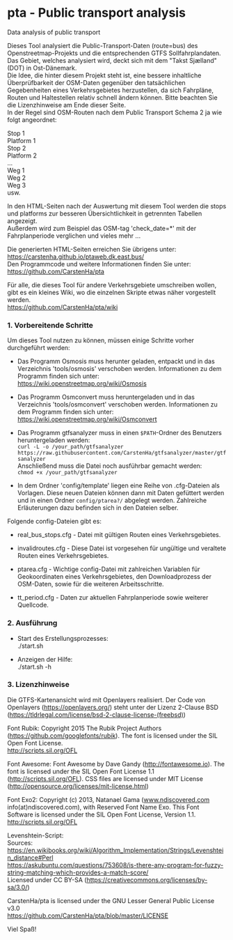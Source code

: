 # pta - Public transport analysis
Data analysis of public transport

Dieses Tool analysiert die Public-Transport-Daten (route=bus) des Openstreetmap-Projekts und die entsprechenden GTFS Sollfahrplandaten. Das Gebiet, welches analysiert wird, deckt sich mit dem "Takst Sjælland" (DOT) in Ost-Dänemark.  
Die Idee, die hinter diesem Projekt steht ist, eine bessere inhaltliche Überprüfbarkeit der OSM-Daten gegenüber den tatsächlichen Gegebenheiten eines Verkehrsgebietes herzustellen, da sich Fahrpläne, Routen und Haltestellen relativ schnell ändern können. Bitte beachten Sie die Lizenzhinweise am Ende dieser Seite.  
In der Regel sind OSM-Routen nach dem Public Transport Schema 2 ja wie folgt angeordnet:

Stop 1  
Platform 1  
Stop 2  
Platform 2  
...  
Weg 1  
Weg 2  
Weg 3  
usw.  

In den HTML-Seiten nach der Auswertung mit diesem Tool werden die stops und platforms zur besseren Übersichtlichkeit in getrennten Tabellen angezeigt.  
Außerdem wird zum Beispiel das OSM-tag 'check_date=*' mit der Fahrplanperiode verglichen und vieles mehr ...

Die generierten HTML-Seiten erreichen Sie übrigens unter:  
<https://carstenha.github.io/ptaweb.dk.east.bus/>  
Den Programmcode und weitere Informationen finden Sie unter:  
<https://github.com/CarstenHa/pta>  

Für alle, die dieses Tool für andere Verkehrsgebiete umschreiben wollen, gibt es ein kleines Wiki, wo die einzelnen Skripte etwas näher vorgestellt werden.  
<https://github.com/CarstenHa/pta/wiki>

### 1. Vorbereitende Schritte

Um dieses Tool nutzen zu können, müssen einige Schritte vorher durchgeführt werden:

* Das Programm Osmosis muss herunter geladen, entpackt und in das Verzeichnis 'tools/osmosis' verschoben werden. Informationen zu dem Programm finden sich unter:  
<https://wiki.openstreetmap.org/wiki/Osmosis>

* Das Programm Osmconvert muss heruntergeladen und in das Verzeichnis 'tools/osmconvert' verschoben werden. Informationen zu dem Programm finden sich unter:  
<https://wiki.openstreetmap.org/wiki/Osmconvert>

* Das Programm gtfsanalyzer muss in einen `$PATH`-Ordner des Benutzers heruntergeladen werden:  
`curl -L -o /your_path/gtfsanalyzer https://raw.githubusercontent.com/CarstenHa/gtfsanalyzer/master/gtfsanalyzer`  
Anschließend muss die Datei noch ausführbar gemacht werden:  
`chmod +x /your_path/gtfsanalyzer`

* In dem Ordner 'config/template' liegen eine Reihe von .cfg-Dateien als Vorlagen. Diese neuen Dateien können dann mit Daten gefüttert werden und in einen Ordner `config/ptarea?/` abgelegt werden. Zahlreiche Erläuterungen dazu befinden sich in den Dateien selber.

Folgende config-Dateien gibt es:

* real_bus_stops.cfg - Datei mit gültigen Routen eines Verkehrsgebietes.

* invalidroutes.cfg - Diese Datei ist vorgesehen für ungültige und veraltete Routen eines Verkehrsgebietes.

* ptarea.cfg - Wichtige config-Datei mit zahlreichen Variablen für Geokoordinaten eines Verkehrsgebietes, den Downloadprozess der OSM-Daten, sowie für die weiteren Arbeitsschritte.

* tt_period.cfg - Daten zur aktuellen Fahrplanperiode sowie weiterer Quellcode.

### 2. Ausführung

* Start des Erstellungsprozesses:  
    ./start.sh

* Anzeigen der Hilfe:  
    ./start.sh -h

### 3. Lizenzhinweise

Die GTFS-Kartenansicht wird mit Openlayers realisiert.
Der Code von Openlayers (<https://openlayers.org/>) steht unter der Lizenz 2-Clause BSD (<https://tldrlegal.com/license/bsd-2-clause-license-(freebsd)>)

Font Rubik: Copyright 2015 The Rubik Project Authors (<https://github.com/googlefonts/rubik>). The font is licensed under the SIL Open Font License.  
<http://scripts.sil.org/OFL>

Font Awesome: Font Awesome by Dave Gandy (<http://fontawesome.io>). The font is licensed under the SIL Open Font License 1.1 (<http://scripts.sil.org/OFL>). CSS files are licensed under MIT License (<http://opensource.org/licenses/mit-license.html>)

Font Exo2: Copyright (c) 2013, Natanael Gama (www.ndiscovered.com info(at)ndiscovered.com), with Reserved Font Name Exo. This Font Software is licensed under the SIL Open Font License, Version 1.1. <http://scripts.sil.org/OFL>

Levenshtein-Script:  
Sources:  
<https://en.wikibooks.org/wiki/Algorithm_Implementation/Strings/Levenshtein_distance#Perl>  
<https://askubuntu.com/questions/753608/is-there-any-program-for-fuzzy-string-matching-which-provides-a-match-score/>  
Licensed under CC BY-SA (<https://creativecommons.org/licenses/by-sa/3.0/>)

CarstenHa/pta is licensed under the GNU Lesser General Public License v3.0  
<https://github.com/CarstenHa/pta/blob/master/LICENSE>



Viel Spaß!

